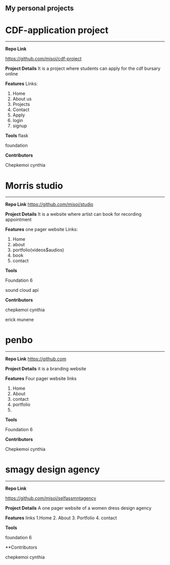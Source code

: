 
## My personal projects 


# CDF-application project
_________________

**Repo Link**

https://github.com/misoi/cdf-project

**Project Details**
It is a project where students can apply for the cdf bursary online


**Features**
 Links: 
 1. Home 
 2. About us
 3. Projects
 4. Contact
 5. Apply
 6. login
 7. signup

**Tools**
flask

foundation 

**Contributors**

Chepkemoi cynthia
 
 
# Morris studio
_________________

**Repo Link**
 https://github.com/misoi/studio

**Project Details**
It is a website where artist can book for recording appointment


**Features**
one pager website
Links: 
 1. Home 
 2. about
 3. portfolio(videos$audios)
 4. book
 5. contact

**Tools**

Foundation 6

sound cloud api

**Contributors**

 chepkemoi cynthia
 
 erick munene
 
 
# penbo
_________________

**Repo Link**
 https://github.com

**Project Details**
it is a branding website

**Features**
Four pager website
links

1. Home
2. About
3. contact
4. portfolio
5. 
**Tools**

Foundation 6



**Contributors**

 Chepkemoi cynthia


# smagy design agency
_________________

**Repo Link**

https://github.com/misoi/selfassmntagency

**Project Details**
A one pager website of a women dress design agency


**Features**
 links
 1.Home
 2. About
 3. Portfolio
 4. contact
 


**Tools**

 foundation 6

**Contributors

 chepkemoi cynthia
 
